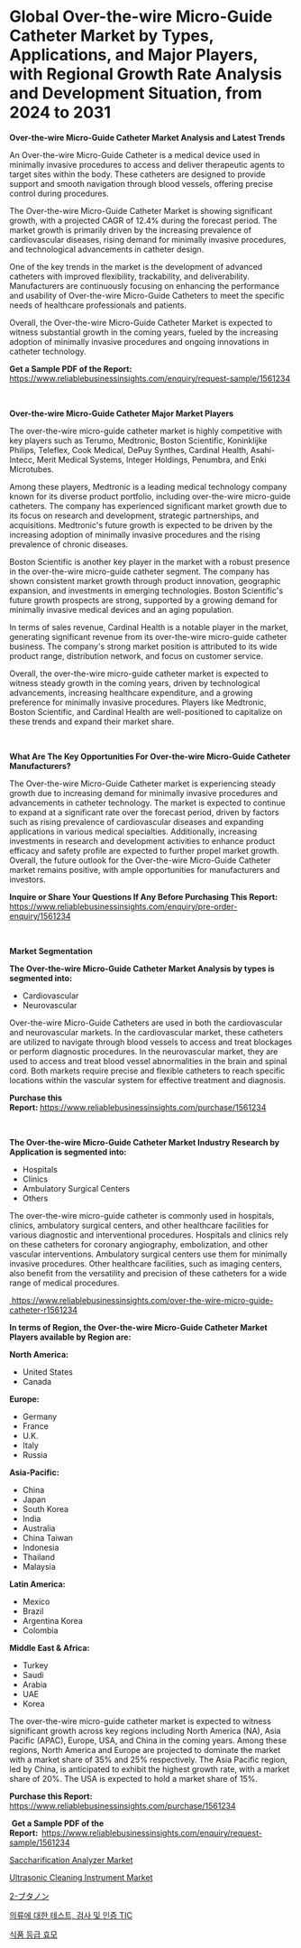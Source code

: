 <p><h1>Global Over-the-wire Micro-Guide Catheter Market by Types, Applications, and Major Players, with Regional Growth Rate Analysis and Development Situation, from 2024 to 2031</h1></p><p><strong>Over-the-wire Micro-Guide Catheter Market Analysis and Latest Trends</strong></p>
<p><p>An Over-the-wire Micro-Guide Catheter is a medical device used in minimally invasive procedures to access and deliver therapeutic agents to target sites within the body. These catheters are designed to provide support and smooth navigation through blood vessels, offering precise control during procedures.</p><p>The Over-the-wire Micro-Guide Catheter Market is showing significant growth, with a projected CAGR of 12.4% during the forecast period. The market growth is primarily driven by the increasing prevalence of cardiovascular diseases, rising demand for minimally invasive procedures, and technological advancements in catheter design.</p><p>One of the key trends in the market is the development of advanced catheters with improved flexibility, trackability, and deliverability. Manufacturers are continuously focusing on enhancing the performance and usability of Over-the-wire Micro-Guide Catheters to meet the specific needs of healthcare professionals and patients.</p><p>Overall, the Over-the-wire Micro-Guide Catheter Market is expected to witness substantial growth in the coming years, fueled by the increasing adoption of minimally invasive procedures and ongoing innovations in catheter technology.</p></p>
<p><strong>Get a Sample PDF of the Report:&nbsp;</strong> <a href="https://www.reliablebusinessinsights.com/enquiry/request-sample/1561234">https://www.reliablebusinessinsights.com/enquiry/request-sample/1561234</a></p>
<p>&nbsp;</p>
<p><strong>Over-the-wire Micro-Guide Catheter Major Market Players</strong></p>
<p><p>The over-the-wire micro-guide catheter market is highly competitive with key players such as Terumo, Medtronic, Boston Scientific, Koninklijke Philips, Teleflex, Cook Medical, DePuy Synthes, Cardinal Health, Asahi-Intecc, Merit Medical Systems, Integer Holdings, Penumbra, and Enki Microtubes. </p><p>Among these players, Medtronic is a leading medical technology company known for its diverse product portfolio, including over-the-wire micro-guide catheters. The company has experienced significant market growth due to its focus on research and development, strategic partnerships, and acquisitions. Medtronic's future growth is expected to be driven by the increasing adoption of minimally invasive procedures and the rising prevalence of chronic diseases.</p><p>Boston Scientific is another key player in the market with a robust presence in the over-the-wire micro-guide catheter segment. The company has shown consistent market growth through product innovation, geographic expansion, and investments in emerging technologies. Boston Scientific's future growth prospects are strong, supported by a growing demand for minimally invasive medical devices and an aging population.</p><p>In terms of sales revenue, Cardinal Health is a notable player in the market, generating significant revenue from its over-the-wire micro-guide catheter business. The company's strong market position is attributed to its wide product range, distribution network, and focus on customer service.</p><p>Overall, the over-the-wire micro-guide catheter market is expected to witness steady growth in the coming years, driven by technological advancements, increasing healthcare expenditure, and a growing preference for minimally invasive procedures. Players like Medtronic, Boston Scientific, and Cardinal Health are well-positioned to capitalize on these trends and expand their market share.</p></p>
<p>&nbsp;</p>
<p><strong>What Are The Key Opportunities For Over-the-wire Micro-Guide Catheter Manufacturers?</strong></p>
<p><p>The Over-the-wire Micro-Guide Catheter market is experiencing steady growth due to increasing demand for minimally invasive procedures and advancements in catheter technology. The market is expected to continue to expand at a significant rate over the forecast period, driven by factors such as rising prevalence of cardiovascular diseases and expanding applications in various medical specialties. Additionally, increasing investments in research and development activities to enhance product efficacy and safety profile are expected to further propel market growth. Overall, the future outlook for the Over-the-wire Micro-Guide Catheter market remains positive, with ample opportunities for manufacturers and investors.</p></p>
<p><strong>Inquire or Share Your Questions If Any Before Purchasing This Report:</strong> <a href="https://www.reliablebusinessinsights.com/enquiry/pre-order-enquiry/1561234">https://www.reliablebusinessinsights.com/enquiry/pre-order-enquiry/1561234</a></p>
<p>&nbsp;</p>
<p><strong>Market Segmentation</strong></p>
<p><strong>The Over-the-wire Micro-Guide Catheter Market Analysis by types is segmented into:</strong></p>
<p><ul><li>Cardiovascular</li><li>Neurovascular</li></ul></p>
<p><p>Over-the-wire Micro-Guide Catheters are used in both the cardiovascular and neurovascular markets. In the cardiovascular market, these catheters are utilized to navigate through blood vessels to access and treat blockages or perform diagnostic procedures. In the neurovascular market, they are used to access and treat blood vessel abnormalities in the brain and spinal cord. Both markets require precise and flexible catheters to reach specific locations within the vascular system for effective treatment and diagnosis.</p></p>
<p><strong>Purchase this Report:&nbsp;</strong><a href="https://www.reliablebusinessinsights.com/purchase/1561234">https://www.reliablebusinessinsights.com/purchase/1561234</a></p>
<p>&nbsp;</p>
<p><strong>The Over-the-wire Micro-Guide Catheter Market Industry Research by Application is segmented into:</strong></p>
<p><ul><li>Hospitals</li><li>Clinics</li><li>Ambulatory Surgical Centers</li><li>Others</li></ul></p>
<p><p>The over-the-wire micro-guide catheter is commonly used in hospitals, clinics, ambulatory surgical centers, and other healthcare facilities for various diagnostic and interventional procedures. Hospitals and clinics rely on these catheters for coronary angiography, embolization, and other vascular interventions. Ambulatory surgical centers use them for minimally invasive procedures. Other healthcare facilities, such as imaging centers, also benefit from the versatility and precision of these catheters for a wide range of medical procedures.</p></p>
<p><a href="https://www.reliablebusinessinsights.com/over-the-wire-micro-guide-catheter-r1561234">&nbsp;https://www.reliablebusinessinsights.com/over-the-wire-micro-guide-catheter-r1561234</a></p>
<p><strong>In terms of Region, the Over-the-wire Micro-Guide Catheter Market Players available by Region are:</strong></p>
<p>
    <p> <strong> North America: </strong>
        <ul>
            <li>United States</li>
            <li>Canada</li>
        </ul>
        </p> 
    <p> <strong> Europe: </strong>
        <ul>
            <li>Germany</li>
            <li>France</li>
            <li>U.K.</li>
            <li>Italy</li>
            <li>Russia</li>
        </ul>
        </p> 
    <p> <strong> Asia-Pacific: </strong>
        <ul>
            <li>China</li>
            <li>Japan</li>
            <li>South Korea</li>
            <li>India</li>
            <li>Australia</li>
            <li>China Taiwan</li>
            <li>Indonesia</li>
            <li>Thailand</li>
            <li>Malaysia</li>
        </ul>
        </p> 
    <p> <strong> Latin America: </strong>
        <ul>
            <li>Mexico</li>
            <li>Brazil</li>
            <li>Argentina Korea</li>
            <li>Colombia</li>
        </ul>
        </p> 
    <p> <strong> Middle East & Africa: </strong>
        <ul>
            <li>Turkey</li>
            <li>Saudi</li>
            <li>Arabia</li>
            <li>UAE</li>
            <li>Korea</li>
        </ul>
    </p>
    </p>
<p><p>The over-the-wire micro-guide catheter market is expected to witness significant growth across key regions including North America (NA), Asia Pacific (APAC), Europe, USA, and China in the coming years. Among these regions, North America and Europe are projected to dominate the market with a market share of 35% and 25% respectively. The Asia Pacific region, led by China, is anticipated to exhibit the highest growth rate, with a market share of 20%. The USA is expected to hold a market share of 15%.</p></p>
<p><strong>Purchase this Report: </strong><a href="https://www.reliablebusinessinsights.com/purchase/1561234">https://www.reliablebusinessinsights.com/purchase/1561234</a></p>
<p>&nbsp;<strong>Get a Sample PDF of the Report:&nbsp;&nbsp;</strong><a href="https://www.reliablebusinessinsights.com/enquiry/request-sample/1561234">https://www.reliablebusinessinsights.com/enquiry/request-sample/1561234</a></p>
<p><strong></strong></p>
<p><p><a href="https://github.com/marloy8/Market-Research-Report-List-5/blob/main/saccharification-analyzer-market.md">Saccharification Analyzer Market</a></p><p><a href="https://github.com/WillieWoodard/Market-Research-Report-List-5/blob/main/ultrasonic-cleaning-instrument-market.md">Ultrasonic Cleaning Instrument Market</a></p><p><a href="https://github.com/deonnorth8/Market-Research-Report-List-1/blob/main/1681773167223.md">2-ブタノン</a></p><p><a href="https://github.com/AidenReinger/Market-Research-Report-List-1/blob/main/6511980180490.md">의류에 대한 테스트, 검사 및 인증 TIC</a></p><p><a href="https://github.com/gambitz1998/Market-Research-Report-List-1/blob/main/1724943180491.md">식품 등급 효모</a></p></p>